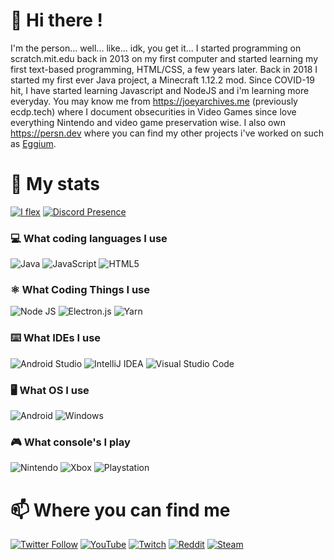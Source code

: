 # 👋 Hi there !
I'm the person... well... like... idk, you get it... I started programming on scratch.mit.edu back in 2013 on my first computer and started learning my first text-based programming, HTML/CSS, a few years later. Back in 2018 I started my first ever Java project, a Minecraft 1.12.2 mod. Since COVID-19 hit, I have started learning Javascript and NodeJS and i'm learning more everyday. You may know me from https://joeyarchives.me (previously ecdp.tech) where I document obsecurities in Video Games since love everything Nintendo and video game preservation wise. I also own https://persn.dev where you can find my other projects i've worked on such as [Eggium](https://eggium.net).

# 🚀 My stats

[![I flex](https://github-readme-stats-sathonay.vercel.app/api?username=spjoes&line_height=27&count_private=true&hide_border=true&show_icons=true&bg_color=1A1C1F&text_color=FFFFFF&title_color=9680E7&icon_color=9680E7)](https://github.com/spjoes)
[![Discord Presence](https://lanyard.cnrad.dev/api/202109343678726144)](https://discord.com/users/202109343678726144)

### 💻 What coding languages I use
![Java](https://img.shields.io/badge/java-%23ED8B00.svg?style=for-the-badge&logo=java&logoColor=white)
![JavaScript](https://img.shields.io/badge/javascript-%23323330.svg?style=for-the-badge&logo=javascript&logoColor=%23F7DF1E)
![HTML5](https://img.shields.io/badge/html5-%23E34F26.svg?style=for-the-badge&logo=html5&logoColor=white)

### ⚛️ What Coding Things I use
![Node JS](https://img.shields.io/badge/Node%20JS-339933?style=for-the-badge&logo=nodedotjs&logoColor=white)
![Electron.js](https://img.shields.io/badge/Electron-191970?style=for-the-badge&logo=Electron&logoColor=white)
![Yarn](https://img.shields.io/badge/Yarn-2C8EBB?style=for-the-badge&logo=Yarn&logoColor=white)

### ⌨️ What IDEs I use
![Android Studio](https://img.shields.io/badge/Android%20Studio-3DDC84.svg?style=for-the-badge&logo=android-studio&logoColor=white)
![IntelliJ IDEA](https://img.shields.io/badge/IntelliJIDEA-000000.svg?style=for-the-badge&logo=intellij-idea&logoColor=white)
![Visual Studio Code](https://img.shields.io/badge/Visual%20Studio%20Code-0078d7.svg?style=for-the-badge&logo=visual-studio-code&logoColor=white)

### 🖥️ What OS I use
![Android](https://img.shields.io/badge/Android-3DDC84?style=for-the-badge&logo=android&logoColor=white)
![Windows](https://img.shields.io/badge/Windows-0078D6?style=for-the-badge&logo=windows&logoColor=white)

### 🎮 What console's I play
![Nintendo](https://img.shields.io/badge/Nintendo-8F8F8F?style=for-the-badge&logo=nintendo&logoColor=white)
![Xbox](https://img.shields.io/badge/Xbox-%23107C10.svg?style=for-the-badge&logo=xbox&logoColor=white)
![Playstation](https://img.shields.io/badge/Playstation%205-003791?style=for-the-badge&logo=playstation&logoColor=white)


# 📫 Where you can find me
[![Twitter Follow](https://img.shields.io/twitter/follow/IAmTh3Person?color=%231DA1F2&label=Follow%20me&logo=Twitter&style=for-the-badge)](https://twitter.com/IAmTh3Person)
[![YouTube](https://img.shields.io/badge/IAmThePerson-%23FF0000.svg?style=for-the-badge&logo=YouTube&logoColor=white)](https://www.youtube.com/channel/UC4fk7I5-MPWBIiFsDSe_VZg)
[![Twitch](https://img.shields.io/badge/IAmTh3Person-%239146FF.svg?style=for-the-badge&logo=Twitch&logoColor=white)](https://twitch.tv/iamth3person)
[![Reddit](https://img.shields.io/badge/Reddit-%23FF4500.svg?style=for-the-badge&logo=Reddit&logoColor=white)](https://www.reddit.com/user/official_spjoes)
[![Steam](https://img.shields.io/badge/steam-%23000000.svg?style=for-the-badge&logo=steam&logoColor=white)](https://steamcommunity.com/id/spjoes)

<!--
**spjoes/Profile** is a ✨ _special_ ✨ repository because its `README.md` (this file) appears on your GitHub profile.

Here are some ideas to get you started:

- 🔭 I’m currently working on ...
- 🌱 I’m currently learning ...
- 👯 I’m looking to collaborate on ...
- 🤔 I’m looking for help with ...
- 💬 Ask me about ...
- 📫 How to reach me: ...
- 😄 Pronouns: ...
- ⚡ Fun fact: ...
-->

